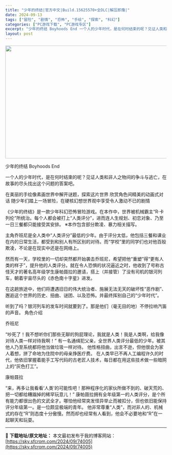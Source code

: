 ```yaml
---
title: "少年的终结|官方中文|Build.15625570+全DLC|解压即撸|"
date: 2024-09-13
tags: ["冒险", "剧情", "恐怖", "手绘", "探索", "科幻"]
categories: ["PC游戏下载", "PC游戏专区"]
excerpt: "少年的终结 Boyhoods End 一个人的少年时代，是在何时结束的呢？见证人类和非人之物间的争斗与逃亡，在故事的尽头找出这个问题的答案吧。 在美丽的手绘像素画世界中解开谜题，探索这片世界 欣赏角色间精美的动画式对话 随少年们踏上一场冒险，在硬核幻想世界观中享受令人激动不已的剧情 《少年的终结》是&hellip;"
layout: post
---
```


<img class="aligncenter size-full wp-image-73978" src="https://sky.sfcrom.com/wp-content/uploads/2024/09/2024091307395028.webp" alt="" width="616" height="353" />

少年的终结 Boyhoods End

一个人的少年时代，是在何时结束的呢？见证人类和非人之物间的争斗与逃亡，在故事的尽头找出这个问题的答案吧。

在美丽的手绘像素画世界中解开谜题，探索这片世界
欣赏角色间精美的动画式对话
随少年们踏上一场冒险，在硬核幻想世界观中享受令人激动不已的剧情

《少年的终结》是一款少年科幻恐怖冒险游戏。在本作中，世界被机械霸主“R·卡列伦”所统治。每个人都会被打上“人类评分”，进而连人生规划、初恋对象、乃至一日三餐都只能接受其安排。
※本作包含部分欺凌、暴力相关描写。

主角乔班尼是全人类中“人类评分”最低的少年。由于评分太低，他包括三餐和课业在内的日常生活，都受到和别人有所区别的对待。而“学校”里的同学们也对他百般欺凌，不论是在现实中还是在网络上。

然而有一天，学校里的一切却突然都开始袭击乔班尼，希望把他“重塑”得“更有人类的样子”，提升他的人类评分。就在令人恐惧的状况逼近之时，他收到了号称古怪天才的著名高年级学生康帕聂拉的邀请，搭上（并接管）了没有司机的银河列车，朝着宇宙尽头的《赤色南十字星》进发。

在这趟旅途中，他们将遭遇旧日的伟大统治者、施展无法无天的破坏性“恶作剧”、邂逅这个世界的历史、扭曲、谜团、以及恐怖。并最终挥别自己的“少年时代”。

听到了吗？银河列车的发车时间就要到了。那是他们（毫无目的地）不停拉响汽笛的声音。
角色介绍

乔班尼

“吵死了！我不想听你们那些无聊的狗屁理论，我就是人类！我是人类啊，给我像对待人类一样对待我啊！”
有一名通缉犯父亲，全世界人类评分最低的少年。被其他人乃至系统都将他当做垃圾一样对待。
他性格扭曲，出言不逊，但他很会为家人着想，拼了命地为住院中的母亲挣医疗费。
在人类早已不再人工编程许久的时代，他依旧掌握着能手工写代码的古老匠人技术，每日都在用这些技术做一些暗网上的“灰色打工”。

康帕聂拉

“来，再多让我看看‘人类’的可能性吧！那种程序化的家伙所做不到的、破天荒的、把一切都给糟蹋掉的稀罕玩意儿！”
康帕聂拉拥有全年级第一的人类评分，是个所有能力都很出色的文武全才。哪怕他经常突发怪异举止而被扣分，但也依旧能保持评分年级第一。是一位颇显极端的青年。
他非常尊重“人类”，而对非人的、机械式的存在“R”则态度十分傲慢。然而却也经常有人看到，他会不必要地和“R”在一起聊天和玩耍。

---
📖 **下载地址/原文地址：** 本文最初发布于我的博客网站：[https://sky.sfcrom.com/2024/09/74005](https://sky.sfcrom.com/2024/09/74005)
